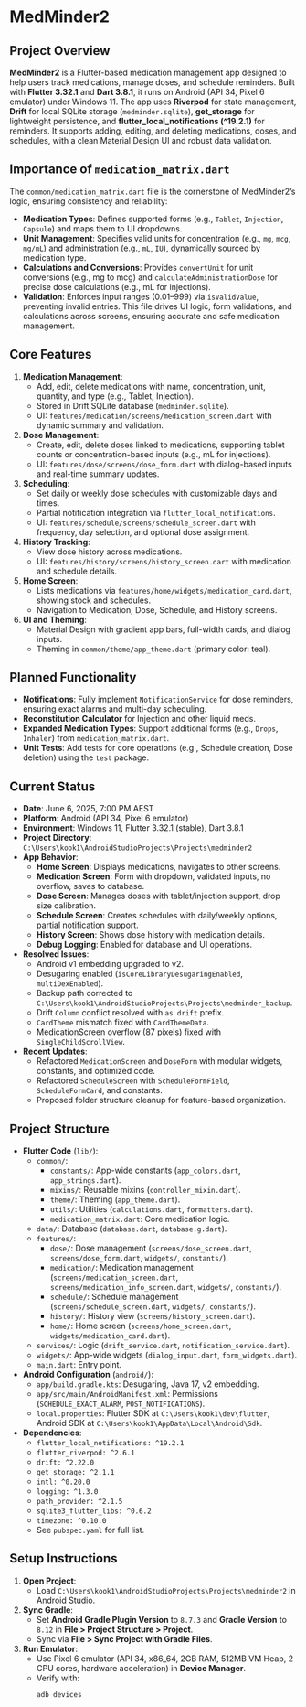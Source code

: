 # MedMinder2

## Project Overview
**MedMinder2** is a Flutter-based medication management app designed to help users track medications, manage doses, and schedule reminders. Built with **Flutter 3.32.1** and **Dart 3.8.1**, it runs on Android (API 34, Pixel 6 emulator) under Windows 11. The app uses **Riverpod** for state management, **Drift** for local SQLite storage (`medminder.sqlite`), **get_storage** for lightweight persistence, and **flutter_local_notifications (^19.2.1)** for reminders. It supports adding, editing, and deleting medications, doses, and schedules, with a clean Material Design UI and robust data validation.

## Importance of `medication_matrix.dart`
The `common/medication_matrix.dart` file is the cornerstone of MedMinder2’s logic, ensuring consistency and reliability:
- **Medication Types**: Defines supported forms (e.g., `Tablet`, `Injection`, `Capsule`) and maps them to UI dropdowns.
- **Unit Management**: Specifies valid units for concentration (e.g., `mg`, `mcg`, `mg/mL`) and administration (e.g., `mL`, `IU`), dynamically sourced by medication type.
- **Calculations and Conversions**: Provides `convertUnit` for unit conversions (e.g., mg to mcg) and `calculateAdministrationDose` for precise dose calculations (e.g., mL for injections).
- **Validation**: Enforces input ranges (0.01–999) via `isValidValue`, preventing invalid entries.
  This file drives UI logic, form validations, and calculations across screens, ensuring accurate and safe medication management.

## Core Features
1. **Medication Management**:
    - Add, edit, delete medications with name, concentration, unit, quantity, and type (e.g., Tablet, Injection).
    - Stored in Drift SQLite database (`medminder.sqlite`).
    - UI: `features/medication/screens/medication_screen.dart` with dynamic summary and validation.
2. **Dose Management**:
    - Create, edit, delete doses linked to medications, supporting tablet counts or concentration-based inputs (e.g., mL for injections).
    - UI: `features/dose/screens/dose_form.dart` with dialog-based inputs and real-time summary updates.
3. **Scheduling**:
    - Set daily or weekly dose schedules with customizable days and times.
    - Partial notification integration via `flutter_local_notifications`.
    - UI: `features/schedule/screens/schedule_screen.dart` with frequency, day selection, and optional dose assignment.
4. **History Tracking**:
    - View dose history across medications.
    - UI: `features/history/screens/history_screen.dart` with medication and schedule details.
5. **Home Screen**:
    - Lists medications via `features/home/widgets/medication_card.dart`, showing stock and schedules.
    - Navigation to Medication, Dose, Schedule, and History screens.
6. **UI and Theming**:
    - Material Design with gradient app bars, full-width cards, and dialog inputs.
    - Theming in `common/theme/app_theme.dart` (primary color: teal).

## Planned Functionality
- **Notifications**: Fully implement `NotificationService` for dose reminders, ensuring exact alarms and multi-day scheduling.
- **Reconstitution Calculator** for Injection and other liquid meds.
- **Expanded Medication Types**: Support additional forms (e.g., `Drops`, `Inhaler`) from `medication_matrix.dart`.
- **Unit Tests**: Add tests for core operations (e.g., Schedule creation, Dose deletion) using the `test` package.

## Current Status
- **Date**: June 6, 2025, 7:00 PM AEST
- **Platform**: Android (API 34, Pixel 6 emulator)
- **Environment**: Windows 11, Flutter 3.32.1 (stable), Dart 3.8.1
- **Project Directory**: `C:\Users\kook1\AndroidStudioProjects\Projects\medminder2`
- **App Behavior**:
    - **Home Screen**: Displays medications, navigates to other screens.
    - **Medication Screen**: Form with dropdown, validated inputs, no overflow, saves to database.
    - **Dose Screen**: Manages doses with tablet/injection support, drop size calibration.
    - **Schedule Screen**: Creates schedules with daily/weekly options, partial notification support.
    - **History Screen**: Shows dose history with medication details.
    - **Debug Logging**: Enabled for database and UI operations.
- **Resolved Issues**:
    - Android v1 embedding upgraded to v2.
    - Desugaring enabled (`isCoreLibraryDesugaringEnabled`, `multiDexEnabled`).
    - Backup path corrected to `C:\Users\kook1\AndroidStudioProjects\Projects\medminder_backup`.
    - Drift `Column` conflict resolved with `as drift` prefix.
    - `CardTheme` mismatch fixed with `CardThemeData`.
    - MedicationScreen overflow (87 pixels) fixed with `SingleChildScrollView`.
- **Recent Updates**:
    - Refactored `MedicationScreen` and `DoseForm` with modular widgets, constants, and optimized code.
    - Refactored `ScheduleScreen` with `ScheduleFormField`, `ScheduleFormCard`, and constants.
    - Proposed folder structure cleanup for feature-based organization.

## Project Structure
- **Flutter Code** (`lib/`):
    - `common/`:
        - `constants/`: App-wide constants (`app_colors.dart`, `app_strings.dart`).
        - `mixins/`: Reusable mixins (`controller_mixin.dart`).
        - `theme/`: Theming (`app_theme.dart`).
        - `utils/`: Utilities (`calculations.dart`, `formatters.dart`).
        - `medication_matrix.dart`: Core medication logic.
    - `data/`: Database (`database.dart`, `database.g.dart`).
    - `features/`:
        - `dose/`: Dose management (`screens/dose_screen.dart`, `screens/dose_form.dart`, `widgets/`, `constants/`).
        - `medication/`: Medication management (`screens/medication_screen.dart`, `screens/medication_info_screen.dart`, `widgets/`, `constants/`).
        - `schedule/`: Schedule management (`screens/schedule_screen.dart`, `widgets/`, `constants/`).
        - `history/`: History view (`screens/history_screen.dart`).
        - `home/`: Home screen (`screens/home_screen.dart`, `widgets/medication_card.dart`).
    - `services/`: Logic (`drift_service.dart`, `notification_service.dart`).
    - `widgets/`: App-wide widgets (`dialog_input.dart`, `form_widgets.dart`).
    - `main.dart`: Entry point.
- **Android Configuration** (`android/`):
    - `app/build.gradle.kts`: Desugaring, Java 17, v2 embedding.
    - `app/src/main/AndroidManifest.xml`: Permissions (`SCHEDULE_EXACT_ALARM`, `POST_NOTIFICATIONS`).
    - `local.properties`: Flutter SDK at `C:\Users\kook1\dev\flutter`, Android SDK at `C:\Users\kook1\AppData\Local\Android\Sdk`.
- **Dependencies**:
    - `flutter_local_notifications: ^19.2.1`
    - `flutter_riverpod: ^2.6.1`
    - `drift: ^2.22.0`
    - `get_storage: ^2.1.1`
    - `intl: ^0.20.0`
    - `logging: ^1.3.0`
    - `path_provider: ^2.1.5`
    - `sqlite3_flutter_libs: ^0.6.2`
    - `timezone: ^0.10.0`
    - See `pubspec.yaml` for full list.

## Setup Instructions
1. **Open Project**:
    - Load `C:\Users\kook1\AndroidStudioProjects\Projects\medminder2` in Android Studio.
2. **Sync Gradle**:
    - Set **Android Gradle Plugin Version** to `8.7.3` and **Gradle Version** to `8.12` in **File > Project Structure > Project**.
    - Sync via **File > Sync Project with Gradle Files**.
3. **Run Emulator**:
    - Use Pixel 6 emulator (API 34, x86_64, 2GB RAM, 512MB VM Heap, 2 CPU cores, hardware acceleration) in **Device Manager**.
    - Verify with:
      ```powershell
      adb devices